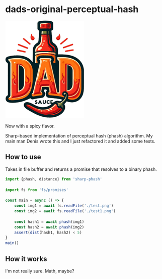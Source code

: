 # dads-original-perceptual-hash

![](./logo.png)

Now with a spicy flavor.

Sharp-based implementation of perceptual hash (phash) algorithm. My main man Denis wrote this and I just refactored it and added some tests.

## How to use
Takes in file buffer and returns a promise that resolves to a binary phash.

```js
import {phash, distance} from 'sharp-phash'

import fs from 'fs/promises'

const main = async () => {
    const img1 = await fs.readFile('./test.png')
    const img2 = await fs.readFile('./test1.png')

    const hash1 = await phash(img1)
    const hash2 = await phash(img2)
    assert(dist(hash1, hash2) < 5)
}
main()
```

## How it works
I'm not really sure. Math, maybe?